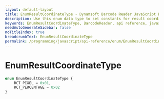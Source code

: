 ```yaml
---
layout: default-layout
title: EnumResultCoordinateType - Dynamsoft Barcode Reader JavaScript Edition API
description: Use this enum data type to set constants for result coordinate type of barcodes when using Dynamsoft Barcode Reader JavaScript Edition in your project..
keywords: EnumResultCoordinateType, BarcodeReader, api reference, javascript, js
needAutoGenerateSidebar: false
noTitleIndex: true
breadcrumbText: EnumResultCoordinateType
permalink: /programming/javascript/api-reference/enum/EnumResultCoordinateType.html
---
```



# EnumResultCoordinateType

```typescript
enum EnumResultCoordinateType { 
    RCT_PIXEL = 0x01, 
    RCT_PERCENTAGE = 0x02 
}
```
